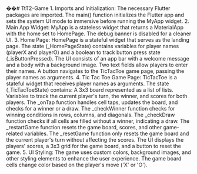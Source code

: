 ��#   T t T 2 - G a m e 
 
 1. Imports and Initialization:
The necessary Flutter packages are imported.
The main() function initializes the Flutter app and sets the system UI mode to immersive before running the MyApp widget.
2. Main App Widget:
MyApp is a stateless widget that returns a MaterialApp with the home set to HomePage.
The debug banner is disabled for a cleaner UI.
3. Home Page:
HomePage is a stateful widget that serves as the landing page.
The state (_HomePageState) contains variables for player names (playerX and playerO) and a boolean to track button press state (_isButtonPressed).
The UI consists of an app bar with a welcome message and a body with a background image.
Two text fields allow players to enter their names.
A button navigates to the TicTacToe game page, passing the player names as arguments.
4. Tic Tac Toe Game Page:
TicTacToe is a stateful widget that receives player names as arguments.
The state (_TicTacToeState) contains:
A 3x3 board represented as a list of lists.
Variables to track the current player's turn, the winner, and scores for both players.
The _onTap function handles cell taps, updates the board, and checks for a winner or a draw.
The _checkWinner function checks for winning conditions in rows, columns, and diagonals.
The _checkDraw function checks if all cells are filled without a winner, indicating a draw.
The _restartGame function resets the game board, scores, and other game-related variables.
The _resetGame function only resets the game board and the current player's turn without affecting the scores.
The UI displays the players' scores, a 3x3 grid for the game board, and a button to reset the game.
5. UI Styling:
The game uses custom colors, background images, and other styling elements to enhance the user experience.
The game board cells change color based on the player's move ('X' or 'O').
